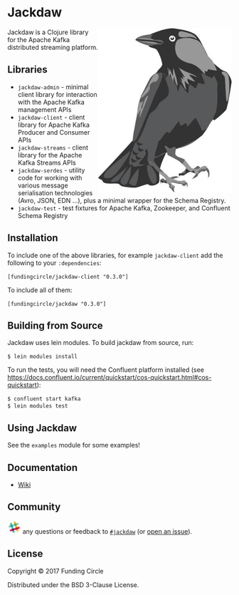 # Jackdaw
<img align="right" src="/etc/jackdaw.jpg" width=300/>

Jackdaw is a Clojure library for the Apache Kafka distributed
streaming platform.

## Libraries

- `jackdaw-admin` - minimal client library for interaction with the Apache
  Kafka management APIs
- `jackdaw-client` - client library for Apache Kafka Producer and Consumer APIs
- `jackdaw-streams` - client library for the Apache Kafka Streams APIs
- `jackdaw-serdes` - utility code for working with various message
  serialisation technologies (Avro, JSON, EDN ...), plus a minimal wrapper for
the Schema Registry.
- `jackdaw-test` - test fixtures for Apache Kafka, Zookeeper, and Confluent
  Schema Registry

## Installation

To include one of the above libraries, for example `jackdaw-client`
add the following to your `:dependencies`:

    [fundingcircle/jackdaw-client "0.3.0"]

To include all of them:

    [fundingcircle/jackdaw "0.3.0"]

## Building from Source

Jackdaw uses lein modules. To build jackdaw from source, run:

    $ lein modules install

To run the tests, you will need the Confluent platform installed (see
https://docs.confluent.io/current/quickstart/cos-quickstart.html#cos-quickstart):

    $ confluent start kafka
    $ lein modules test

## Using Jackdaw

See the `examples` module for some examples!

## Documentation

 - [Wiki](https://github.com/fundingcircle/jackdaw/wiki)

## Community

<img src="doc/images/slack-icon.png" width="30px"> any questions or
feedback
to [`#jackdaw`](https://fundingcircle.slack.com/messages/jackdaw/)
(or [open an issue](https://github.com/fundingcircle/jackdaw/issues)).

## License

Copyright © 2017 Funding Circle

Distributed under the BSD 3-Clause License.
